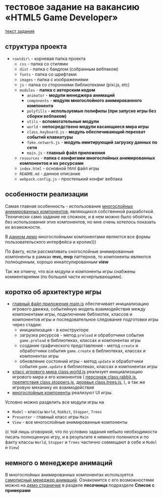 # тестовое задание на вакансию «HTML5 Game Developer»

[текст задания](https://nordbeaver.atlassian.net/wiki/external/720994660/YTliMTY2MjkzMzNiNDIxYzhjYzg1YmRiZmM3YThiNWI)

## структура проекта

- `rootdir\` - корневая папка проекта
    - `css` - папка со стилями
    - `dist` - папка с бандлом (собранным вебпаком)
    - `fonts` - папка со шрифтами
    - `images` - папка с изображениями
    - `js`  -   папка со сторонними библиотеками (pixi.js, etc)
    - `modules` - **папка с авторским кодом**
        - `animator` - **модули менеджера анимаций**
        - `components` - **модули многослойного анимированного компонента**
        - `polyfills`  - **используемые полифилы (при запуске игры без сборки вебпаком)**
        - `utils` - **вспомогательные модули**
        - `world` - **непосредствено модули касающиеся мира игры**
        - `class.keyboard.js` - **модуль обеспечивающий перехват событий клавиатуры**
        - `fake.network.js` - **модуль имитирующий загрузку данных по сети**
        - `main.js` - **главный файл приложения**
    - `resources` - **папка с конфигами многослойных анимированных компонентов и их ресурсами**
    - `index.html` - основной html файл игры
    - `README.md` - данное описание
    - `webpack.config.js` - простенький конфиг вебпака


## особенности реализации

Самая главная особенность - использование [многослойных анимированных компонентов](https://work.lastuniverse.ru/api/tutorial-многослойные%20компоненты.html), являющихся собственной разработкой. 
Технически само задание не сложное, и в нем можно было обойтись без использования этих компонентов, но мне очень хотелось показать их возможности.

В [данном демо](https://lastuniverse.ru/pixi.js/) многослойными компонентами являются все формы пользовательского интерфейса и кролик)))

По факту, если рассмативать сногослойные анимированные компоненты в рамках **mvc, mvp** паттернов, то компоненты являются полноценным, хорошо инкапсулированным **view**

Так же отмечу, что все модули и компоненты игры снабжены комментариями (по большей части исчерпывающими).

## коротко об архитектуре игры
- [главный файл приложения main.js](https://github.com/lastuniverse/rabbit/blob/main/modules/main.js) обеспечивает инициализацию игрового движка, событийную модель взаимодействия между компонентами игры, подключение библиотек, классов и компонентов игры и последовательное следование подготовки игры через стадии:
    - инициализация - в конструкторе
    - загрузка ресурсов - метод `preload` и обработчики события `game.preload` в библиотеках, классах и компонентах игры
    - создание графического представления - метод `create` и обработчики события `game.create` в библиотеках, классах и компонентах игры
    - обновление состояний игры - метод `update` и обработчики события `game.update` в библиотеках, классах и компонентах игры
- [класс игрового мира class.world.js](https://github.com/lastuniverse/rabbit/blob/main/modules/world/class.world.js) реализует инициализацию игрового мира и его комонентов (
    [персонаж class.rabbit.js](https://github.com/lastuniverse/rabbit/blob/main/modules/world/class.rabbit.js),
    [препятствия class.stoppers.js](https://github.com/lastuniverse/rabbit/blob/main/modules/world/class.stoppers.js),
    [деревья class.trees.js](https://github.com/lastuniverse/rabbit/blob/main/modules/world/class.trees.js),
), а так же игровую механику их взаимодействия
- [многослойные компоненты](https://github.com/lastuniverse/rabbit/tree/main/resources) реализуют UI игры.


Условно можно разделить все модули игры на
- `Model` - классы `World`, `Rabbit`, `Stopper`, `Trees`
- `Presenter` - главный класс игры `Main`
- `View` - все многослойные анимированные компоненты

(с той лишь оговоркой, что по условию задания небыло необходимости писать полноценную игру, и в результате я немного поленился и по факту классы `World`, `Stopper` и `Trees` частично совмещают в себе и `Model` и `View`)

## немного о менеджере анимаций
В многослойных анимированных компонентах используется [самописный менеджер анимаций](https://github.com/lastuniverse/rabbit/tree/main/modules/animator). Ознакомится с его возможностями можно на [демо страничке](https://work.lastuniverse.ru/) в разделе **песочница** подразделе **Список с примерами**
